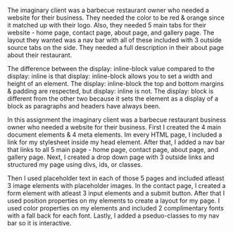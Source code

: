 The imaginary client was a barbecue restaurant owner who needed a website for their business. They needed the color to be red & orange since it matched up with their logo. Also, they needed 5 main tabs for their website - home page, contact page, about page, and gallery page. The layout they wanted was a nav bar with all of these included with 3 outside source tabs on the side. They needed a full description in their about page about their restaurant.

The difference between the display: inline-block value compared to the display: inline is that display: inline-block allows you to set a width  and height of an element. The display: inline-block the top and bottom margins & padding are respected, but display: inline is not. The display: block is different from the other two because it sets the element as a display of a block as paragraphs and headers have always been.

In this assignment the imaginary client was a barbecue restaurant business owner who needed a website for their business. First I created the 4 main document elements & 4 meta elements. Im every HTML page, I included a link for my stylesheet inside my head element. After that, I added a nav bar that links to all 5 main page - home page, contact page, about page, and gallery page. Next, I created a drop down page with 3 outside links and structured my page using divs, ids, or classes.

Then I used placeholder text in each of those 5 pages and included atleast 3 image elements with placeholder images. In the contact page, I created a form element with atleast 3 input elements and a submit button. After that I used position properties on my elements to create a layout for my page. I used color properties on my elements and included 2 complimentary fonts with a fall back for each font. Lastly, I added a pseduo-classes to my nav bar so it is interactive.
